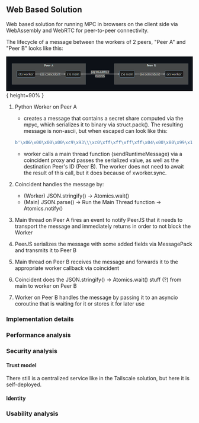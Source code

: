 ## Web Based Solution

Web based solution for running MPC in browsers on the client side via WebAssembly and WebRTC for peer-to-peer connectivity.

The lifecycle of a message between the workers of 2 peers, "Peer A" and "Peer B" looks like this:

![MPyC Web \label{osi-map-overlays}](../figures/mpyc-web.png){ height=90% }

1. Python Worker on Peer A

   - creates a message that contains a secret share computed via the mpyc, which serializes it to binary via struct.pack(). The resulting message is non-ascii, but when escaped can look like this:

   ```python
   b'\x06\x00\x00\x00\xc9\x93\\\xc0\xff\xff\xff\xff\x04\x00\x80\x99\x1b\x01'
   ```

   - worker calls a main thread function (sendRuntimeMessage) via a coincident proxy and passes the serialized value, as well as the destination Peer's ID (Peer B). The worker does not need to await the result of this call, but it does because of xworker.sync.

2. Coincident handles the message by:

   - (Worker) JSON.stringify() -> Atomics.wait()
   - (Main) JSON.parse() -> Run the Main Thread function -> Atomics.notify()

3. Main thread on Peer A fires an event to notify PeerJS that it needs to transport the message and immediately returns in order to not block the Worker

4. PeerJS serializes the message with some added fields via MessagePack and transmits it to Peer B

5. Main thread on Peer B receives the message and forwards it to the appropriate worker callback via coincident

6. Coincident does the JSON.stringify() -> Atomics.wait() stuff (?) from main to worker on Peer B

7. Worker on Peer B handles the message by passing it to an asyncio coroutine that is waiting for it or stores it for later use

### Implementation details

### Performance analysis

### Security analysis

#### Trust model

There still is a centralized service like in the Tailscale solution, but here it is self-deployed.

#### Identity

### Usability analysis
